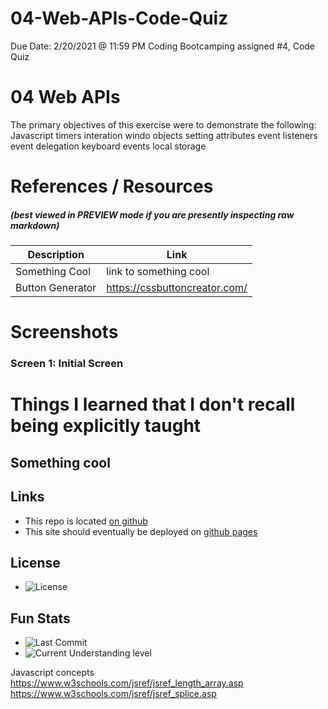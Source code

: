 # 04-Web-APIs-Code-Quiz
Due Date: 2/20/2021 @ 11:59 PM
Coding Bootcamping assigned #4, Code Quiz

# 04 Web APIs
The primary objectives of this exercise were to demonstrate the following:
Javascript
timers
interation
windo objects
setting attributes
event listeners
event delegation
keyboard events
local storage



# References / Resources 

##### (best viewed in PREVIEW mode if you are presently inspecting raw markdown)

|Description|Link|
|-----------|----|
|Something Cool|link to something cool|
|Button Generator|https://cssbuttoncreator.com/|

# Screenshots
### Screen 1: **Initial Screen**

# Things I learned that I don't recall being explicitly taught

## Something cool

## Links
* This repo is located [on github](https://github.com/jonesjsc/04-Web-APIs-Code-Quiz)
* This site should eventually be deployed on [github pages](https://jonesjsc.github.io/04-Web-APIs-Code-Quiz/)

## License
* ![License](https://img.shields.io/github/license/jonesjsc/04-Web-APIs-Code-Quiz)

## Fun Stats
* ![Last Commit](https://img.shields.io/github/last-commit/jonesjsc/04-Web-APIs-Code-Quiz)
* ![Current Understanding level](https://img.shields.io/badge/Understanding%20Level-Gettin%20There-yellow)


Javascript concepts
https://www.w3schools.com/jsref/jsref_length_array.asp
https://www.w3schools.com/jsref/jsref_splice.asp